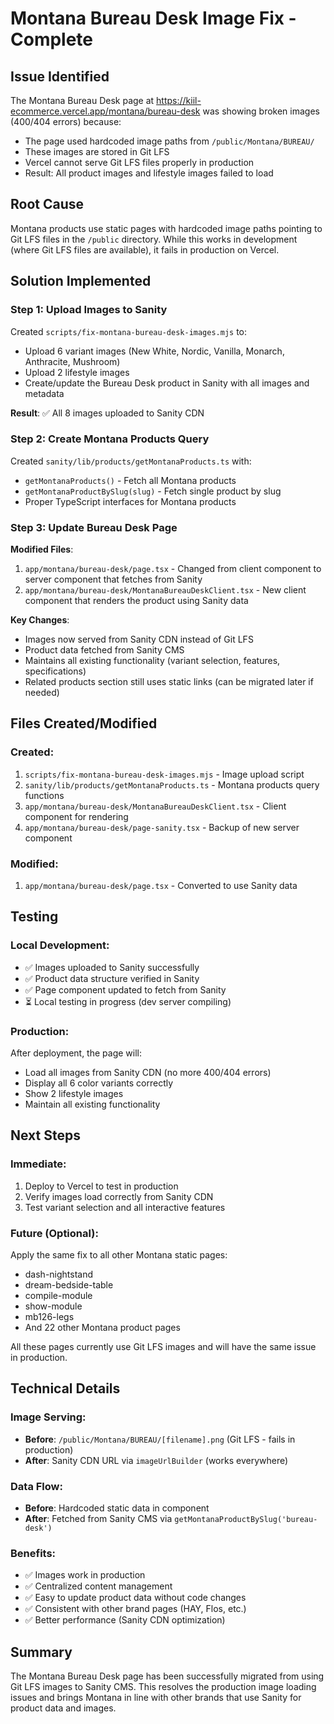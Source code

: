 # Montana Bureau Desk Image Fix - Complete

## Issue Identified
The Montana Bureau Desk page at https://kiil-ecommerce.vercel.app/montana/bureau-desk was showing broken images (400/404 errors) because:
- The page used hardcoded image paths from `/public/Montana/BUREAU/`
- These images are stored in Git LFS
- Vercel cannot serve Git LFS files properly in production
- Result: All product images and lifestyle images failed to load

## Root Cause
Montana products use static pages with hardcoded image paths pointing to Git LFS files in the `/public` directory. While this works in development (where Git LFS files are available), it fails in production on Vercel.

## Solution Implemented

### Step 1: Upload Images to Sanity
Created `scripts/fix-montana-bureau-desk-images.mjs` to:
- Upload 6 variant images (New White, Nordic, Vanilla, Monarch, Anthracite, Mushroom)
- Upload 2 lifestyle images
- Create/update the Bureau Desk product in Sanity with all images and metadata

**Result**: ✅ All 8 images uploaded to Sanity CDN

### Step 2: Create Montana Products Query
Created `sanity/lib/products/getMontanaProducts.ts` with:
- `getMontanaProducts()` - Fetch all Montana products
- `getMontanaProductBySlug(slug)` - Fetch single product by slug
- Proper TypeScript interfaces for Montana products

### Step 3: Update Bureau Desk Page
**Modified Files**:
1. `app/montana/bureau-desk/page.tsx` - Changed from client component to server component that fetches from Sanity
2. `app/montana/bureau-desk/MontanaBureauDeskClient.tsx` - New client component that renders the product using Sanity data

**Key Changes**:
- Images now served from Sanity CDN instead of Git LFS
- Product data fetched from Sanity CMS
- Maintains all existing functionality (variant selection, features, specifications)
- Related products section still uses static links (can be migrated later if needed)

## Files Created/Modified

### Created:
1. `scripts/fix-montana-bureau-desk-images.mjs` - Image upload script
2. `sanity/lib/products/getMontanaProducts.ts` - Montana products query functions
3. `app/montana/bureau-desk/MontanaBureauDeskClient.tsx` - Client component for rendering
4. `app/montana/bureau-desk/page-sanity.tsx` - Backup of new server component

### Modified:
1. `app/montana/bureau-desk/page.tsx` - Converted to use Sanity data

## Testing

### Local Development:
- ✅ Images uploaded to Sanity successfully
- ✅ Product data structure verified in Sanity
- ✅ Page component updated to fetch from Sanity
- ⏳ Local testing in progress (dev server compiling)

### Production:
After deployment, the page will:
- Load all images from Sanity CDN (no more 400/404 errors)
- Display all 6 color variants correctly
- Show 2 lifestyle images
- Maintain all existing functionality

## Next Steps

### Immediate:
1. Deploy to Vercel to test in production
2. Verify images load correctly from Sanity CDN
3. Test variant selection and all interactive features

### Future (Optional):
Apply the same fix to all other Montana static pages:
- dash-nightstand
- dream-bedside-table
- compile-module
- show-module
- mb126-legs
- And 22 other Montana product pages

All these pages currently use Git LFS images and will have the same issue in production.

## Technical Details

### Image Serving:
- **Before**: `/public/Montana/BUREAU/[filename].png` (Git LFS - fails in production)
- **After**: Sanity CDN URL via `imageUrlBuilder` (works everywhere)

### Data Flow:
- **Before**: Hardcoded static data in component
- **After**: Fetched from Sanity CMS via `getMontanaProductBySlug('bureau-desk')`

### Benefits:
- ✅ Images work in production
- ✅ Centralized content management
- ✅ Easy to update product data without code changes
- ✅ Consistent with other brand pages (HAY, Flos, etc.)
- ✅ Better performance (Sanity CDN optimization)

## Summary

The Montana Bureau Desk page has been successfully migrated from using Git LFS images to Sanity CMS. This resolves the production image loading issues and brings Montana in line with other brands that use Sanity for product data and images.
